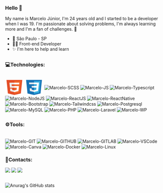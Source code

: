 ### Hello 👋

My name is Marcelo Júnior, I'm 24 years old and I started to be a developer when I was 19.
I'm passionate about solving problems, I'm always learning more and I'm a fan of challenges. 🚀

- 📌 São Paulo - SP
- 👨‍💻 Front-end Developer
- ✨ I'm here to help and learn

##
  
### 💻Technologies:  
<div style="display: inline_block"><br>
  <img align="center" alt="Marcelo-HTML" height="50" width="60" src="https://raw.githubusercontent.com/devicons/devicon/master/icons/html5/html5-original.svg">
  <img align="center" alt="Marcelo-CSS" height="50" width="60" src="https://raw.githubusercontent.com/devicons/devicon/master/icons/css3/css3-original.svg">
  <img align="center" alt="Marcelo-SCSS" height="50" width="60" src="https://cdn.jsdelivr.net/gh/devicons/devicon/icons/sass/sass-original.svg" />
  <img align="center" alt="Marcelo-JS" height="50" width="60" src="https://cdn.jsdelivr.net/gh/devicons/devicon/icons/javascript/javascript-original.svg" />
  <img align="center" alt="Marcelo-Typescript" height="50" width="60" src="https://cdn.jsdelivr.net/gh/devicons/devicon/icons/typescript/typescript-original.svg" />
  <img align="center" alt="Marcelo-NodeJS" height="50" width="60" src="https://cdn.jsdelivr.net/gh/devicons/devicon/icons/nodejs/nodejs-plain.svg" />
  <img align="center" alt="Marcelo-ReactJS" height="50" width="60" src="https://cdn.jsdelivr.net/gh/devicons/devicon/icons/react/react-original-wordmark.svg" />
  <img align="center" alt="Marcelo-ReactNative" height="50" width="60" src="https://cdn.jsdelivr.net/gh/devicons/devicon@latest/icons/reactnative/reactnative-original-wordmark.svg" />
  <img align="center" alt="Marcelo-Bootstrap" height="50" width="60" src="https://cdn.jsdelivr.net/gh/devicons/devicon/icons/bootstrap/bootstrap-plain.svg" />
  <img align="center" alt="Marcelo-Tailwindcss" height="50" width="60" src="https://cdn.jsdelivr.net/gh/devicons/devicon/icons/tailwindcss/tailwindcss-original-wordmark.svg" />
  <img align="center" alt="Marcelo-Postgresql" height="50" width="60" src="https://cdn.jsdelivr.net/gh/devicons/devicon/icons/postgresql/postgresql-original-wordmark.svg" />
  <img align="center" alt="Marcelo-MySQL" height="50" width="60" src="https://cdn.jsdelivr.net/gh/devicons/devicon/icons/mysql/mysql-original-wordmark.svg" />  
  <img align="center" alt="Marcelo-PHP" height="50" width="60" src="https://cdn.jsdelivr.net/gh/devicons/devicon/icons/php/php-original.svg" />
  <img align="center" alt="Marcelo-Laravel" height="50" width="60" src="https://cdn.jsdelivr.net/gh/devicons/devicon@latest/icons/laravel/laravel-original.svg" />
  <img align="center" alt="Marcelo-WP" height="50" width="60" src="https://cdn.jsdelivr.net/gh/devicons/devicon/icons/wordpress/wordpress-original.svg" />
</div>

##

### ⚙️Tools:  
<div style="display: inline_block"><br>
  <img align="center" alt="Marcelo-GIT" height="50" width="60" src="https://cdn.jsdelivr.net/gh/devicons/devicon/icons/git/git-original.svg" />  
  <img align="center" alt="Marcelo-GITHUB" height="50" width="60" src="https://cdn.jsdelivr.net/gh/devicons/devicon/icons/github/github-original.svg" />
  <img align="center" alt="Marcelo-GITLAB" height="50" width="60"  src="https://cdn.jsdelivr.net/gh/devicons/devicon/icons/gitlab/gitlab-original-wordmark.svg" />
  <img align="center" alt="Marcelo-VSCode" height="50" width="60" src="https://cdn.jsdelivr.net/gh/devicons/devicon/icons/vscode/vscode-original-wordmark.svg" />
  <img align="center" alt="Marcelo-Canva" height="50" width="60" src="https://cdn.jsdelivr.net/gh/devicons/devicon/icons/canva/canva-original.svg" />
  <img align="center" alt="Marcelo-Docker" height="50" width="60" src="https://cdn.jsdelivr.net/gh/devicons/devicon/icons/docker/docker-original-wordmark.svg" />
  <img align="center" alt="Marcelo-Linux" height="50" width="60" src="https://cdn.jsdelivr.net/gh/devicons/devicon/icons/linux/linux-original.svg" />

### 📱Contacts: 
<div> 
  <a href="https://instagram.com/marcelojjunior_" target="_blank"><img src="https://img.shields.io/badge/-Instagram-%23E4405F?style=for-the-badge&logo=instagram&logoColor=white" target="_blank"></a>
  <a href="https://www.linkedin.com/in/marcelojjunior/" target="_blank"><img src="https://img.shields.io/badge/-LinkedIn-%230077B5?style=for-the-badge&logo=linkedin&logoColor=white" target="_blank"></a>
  <a href = "mailto:marcelojjunior@gmail.com"><img src="https://img.shields.io/badge/-Gmail-%23333?style=for-the-badge&logo=gmail&logoColor=white" target="_blank"></a>
  
 
</div>

##
![Anurag's GitHub stats](https://github-readme-stats.vercel.app/api?username=marcelojjunior&show_icons=true&theme=dark)  


